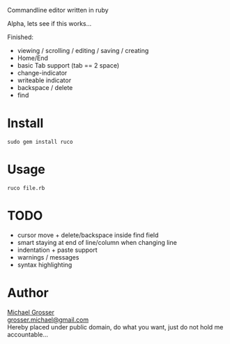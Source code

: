 Commandline editor written in ruby

Alpha, lets see if this works...

Finished:

 - viewing / scrolling / editing / saving / creating
 - Home/End
 - basic Tab support (tab == 2 space)
 - change-indicator
 - writeable indicator
 - backspace / delete
 - find

Install
=======
    sudo gem install ruco

Usage
=====
    ruco file.rb

TODO
=====
 - cursor move + delete/backspace inside find field
 - smart staying at end of line/column when changing line
 - indentation + paste support
 - warnings / messages
 - syntax highlighting

Author
======
[Michael Grosser](http://grosser.it)  
grosser.michael@gmail.com  
Hereby placed under public domain, do what you want, just do not hold me accountable...
